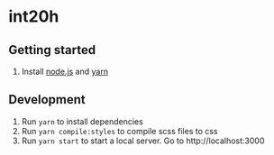 # int20h

## Getting started

1. Install [node.js](https://nodejs.org/en/download/current/) and [yarn](https://yarnpkg.com/en/docs/install)

## Development

1. Run `yarn` to install dependencies
1. Run `yarn compile:styles` to compile scss files to css
1. Run `yarn start` to start a local server. Go to http://localhost:3000